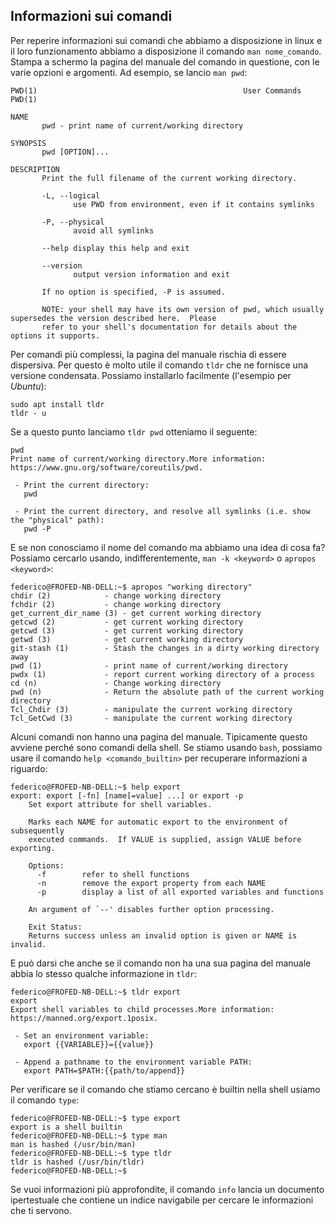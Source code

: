 ## Informazioni sui comandi 

Per reperire informazioni sui comandi che abbiamo a disposizione in linux e il loro funzionamento abbiamo a disposizione il comando `man nome_comando`. Stampa a schermo la pagina del manuale del comando in questione, con le varie opzioni e argomenti. Ad esempio, se lancio `man pwd`:

```cli
PWD(1)                                              User Commands                                              PWD(1)

NAME
       pwd - print name of current/working directory

SYNOPSIS
       pwd [OPTION]...

DESCRIPTION
       Print the full filename of the current working directory.

       -L, --logical
              use PWD from environment, even if it contains symlinks

       -P, --physical
              avoid all symlinks

       --help display this help and exit

       --version
              output version information and exit

       If no option is specified, -P is assumed.

       NOTE: your shell may have its own version of pwd, which usually supersedes the version described here.  Please
       refer to your shell's documentation for details about the options it supports.
```

Per comandi più complessi, la pagina del manuale rischia di essere dispersiva. Per questo è molto utile il comando `tldr` che ne fornisce una versione condensata. Possiamo installarlo facilmente (l'esempio per *Ubuntu*):

```
sudo apt install tldr
tldr - u
```

Se a questo punto lanciamo `tldr pwd` otteniamo il seguente:

```
pwd
Print name of current/working directory.More information: https://www.gnu.org/software/coreutils/pwd.

 - Print the current directory:
   pwd

 - Print the current directory, and resolve all symlinks (i.e. show the "physical" path):
   pwd -P
```

E se non conosciamo il nome del comando ma abbiamo una idea di cosa fa? Possiamo cercarlo usando, indifferentemente, `man -k <keyword>` o `apropos <keyword>`:

```
federico@FROFED-NB-DELL:~$ apropos "working directory"
chdir (2)            - change working directory
fchdir (2)           - change working directory
get_current_dir_name (3) - get current working directory
getcwd (2)           - get current working directory
getcwd (3)           - get current working directory
getwd (3)            - get current working directory
git-stash (1)        - Stash the changes in a dirty working directory away
pwd (1)              - print name of current/working directory
pwdx (1)             - report current working directory of a process
cd (n)               - Change working directory
pwd (n)              - Return the absolute path of the current working directory
Tcl_Chdir (3)        - manipulate the current working directory
Tcl_GetCwd (3)       - manipulate the current working directory
```

Alcuni comandi non hanno una pagina del manuale. Tipicamente questo avviene perché sono comandi della shell. Se stiamo usando `bash`, possiamo usare il comando `help <comando_builtin>` per recuperare informazioni a riguardo:

```
federico@FROFED-NB-DELL:~$ help export
export: export [-fn] [name[=value] ...] or export -p
    Set export attribute for shell variables.

    Marks each NAME for automatic export to the environment of subsequently
    executed commands.  If VALUE is supplied, assign VALUE before exporting.

    Options:
      -f        refer to shell functions
      -n        remove the export property from each NAME
      -p        display a list of all exported variables and functions

    An argument of `--' disables further option processing.

    Exit Status:
    Returns success unless an invalid option is given or NAME is invalid.
```

E può darsi che anche se il comando non ha una sua pagina del manuale abbia lo stesso qualche informazione in `tldr`:

```
federico@FROFED-NB-DELL:~$ tldr export
export
Export shell variables to child processes.More information: https://manned.org/export.1posix.

 - Set an environment variable:
   export {{VARIABLE}}={{value}}

 - Append a pathname to the environment variable PATH:
   export PATH=$PATH:{{path/to/append}}
```
Per verificare se il comando che stiamo cercano è builtin nella shell usiamo il comando `type`:

```
federico@FROFED-NB-DELL:~$ type export
export is a shell builtin
federico@FROFED-NB-DELL:~$ type man
man is hashed (/usr/bin/man)
federico@FROFED-NB-DELL:~$ type tldr
tldr is hashed (/usr/bin/tldr)
federico@FROFED-NB-DELL:~$
```

Se vuoi informazioni più approfondite, il comando `info` lancia un documento ipertestuale che contiene un indice navigabile per cercare le informazioni che ti servono.